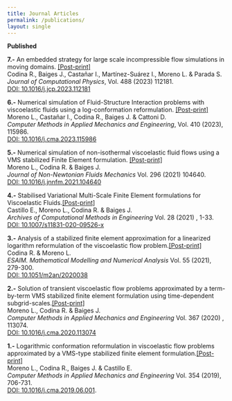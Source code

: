 ```yaml
---
title: Journal Articles
permalink: /publications/
layout: single
---
```


<!-- **Accepted** -->

**Published**

**7.-** An embedded strategy for large scale incompressible flow simulations in moving domains. [[Post-print]](https://lauramoremar.github.io/assets/docs/artweb007-lm.pdf)\
Codina R., Baiges J., Castañar I., Martínez-Suárez I., Moreno L. & Parada S.\
*Journal of Computational Physics*, Vol. 488 (2023) 112181. \
[DOI: 10.1016/j.jcp.2023.112181](https://doi.org/10.1016/j.jcp.2023.112181)

**6.-** Numerical simulation of Fluid-Structure Interaction problems with viscoelastic fluids using a log-conformation reformulation. [[Post-print]](https://lauramoremar.github.io/assets/docs/artweb006-lm.pdf)\
Moreno L., Castañar I., Codina R., Baiges J. & Cattoni D.\
*Computer Methods in Applied Mechanics and Engineering*, Vol. 410 (2023), 115986.\
 [DOI: 10.1016/j.cma.2023.115986](https://doi.org/10.1016/j.cma.2023.115986)

**5.-** Numerical simulation of non-isothermal viscoelastic fluid flows using a VMS stabilized Finite Element formulation. [[Post-print]](https://lauramoremar.github.io/assets/docs/artweb005-lm.pdf)\
Moreno L., Codina R. & Baiges J. \
*Journal of Non-Newtonian Fluids Mechanics* Vol. 296 (2021) 104640.\
[DOI: 10.1016/j.jnnfm.2021.104640](https://doi.org/10.1016/j.jnnfm.2021.104640)

**4.-** Stabilised Variational Multi-Scale Finite Element formulations for Viscoelastic Fluids.[[Post-print]](https://lauramoremar.github.io/assets/docs/artweb004-lm.pdf)\
Castillo E., Moreno L., Codina R. & Baiges J.\
*Archives of Computational Methods in Engineering* Vol. 28 (2021) , 1-33.\
[DOI: 10.1007/s11831-020-09526-x](https://doi.org/10.1007/s11831-020-09526-x)


**3.-** Analysis of a stabilized finite element approximation for a linearized logarithm reformulation of the viscoelastic flow problem.[[Post-print]](https://lauramoremar.github.io/assets/docs/artweb003-lm.pdf)\
Codina R. & Moreno L.\
*ESAIM. Mathematical Modelling and Numerical Analysis* Vol. 55 (2021), 279-300.\
[DOI: 10.1051/m2an/2020038](https://doi.org/10.1051/m2an/2020038)

**2.-** Solution of transient viscoelastic flow problems approximated by a term-by-term VMS stabilized finite element formulation using time-dependent subgrid-scales.[[Post-print]](https://lauramoremar.github.io/assets/docs/artweb002-lm.pdf)\
Moreno L., Codina R. & Baiges J.\
*Computer Methods in Applied Mechanics and Engineering* Vol. 367 (2020) , 113074.\
[DOI: 10.1016/j.cma.2020.113074](https://doi.org/10.1016/j.cma.2020.113074)

**1.-** Logarithmic conformation reformulation in viscoelastic flow problems approximated by a VMS-type stabilized finite element formulation.[[Post-print]](https://lauramoremar.github.io/assets/docs/artweb001-lm.pdf)\
Moreno L., Codina R., Baiges J. & Castillo E.\
*Computer Methods in Applied Mechanics and Engineering* Vol. 354 (2019), 706-731.\
[DOI: 10.1016/j.cma.2019.06.001](https://doi.org/10.1016/j.cma.2019.06.001).



